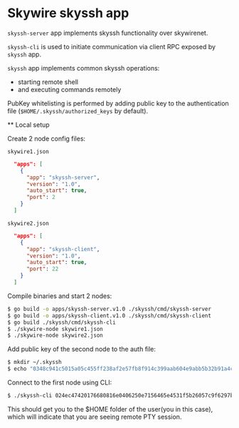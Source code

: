 # Skywire skyssh app

`skyssh-server` app implements skyssh functionality over skywirenet.

`skyssh-cli` is used to initiate communication via client RPC
exposed by `skyssh` app. 

`skyssh` app implements common skyssh operations:

- starting remote shell
- and executing commands remotely

PubKey whitelisting is performed by adding public key to the
authentication file (`$HOME/.skyssh/authorized_keys` by default).

** Local setup

Create 2 node config files:

`skywire1.json`

```json
  "apps": [
    {
      "app": "skyssh-server",
      "version": "1.0",
      "auto_start": true,
      "port": 2
    }
  ]
```

`skywire2.json`

```json
  "apps": [
    {
      "app": "skyssh-client",
      "version": "1.0",
      "auto_start": true,
      "port": 22
    }
  ]
```

Compile binaries and start 2 nodes:

```bash
$ go build -o apps/skyssh-server.v1.0 ./skyssh/cmd/skyssh-server
$ go build -o apps/skyssh-client.v1.0 ./skyssh/cmd/skyssh-client
$ go build ./skyssh/cmd/skyssh-cli
$ ./skywire-node skywire1.json
$ ./skywire-node skywire2.json
```

Add public key of the second node to the auth file:

```bash
$ mkdir ~/.skyssh
$ echo "0348c941c5015a05c455ff238af2e57fb8f914c399aab604e9abb5b32b91a4c1fe" > ~/.skyssh/authorized_keys
```

Connect to the first node using CLI:

```bash
$ ./skyssh-cli 024ec47420176680816e0406250e7156465e4531f5b26057c9f6297bb0303558c7
```

This should get you to the $HOME folder of the user(you in this case), which
will indicate that you are seeing remote PTY session.
